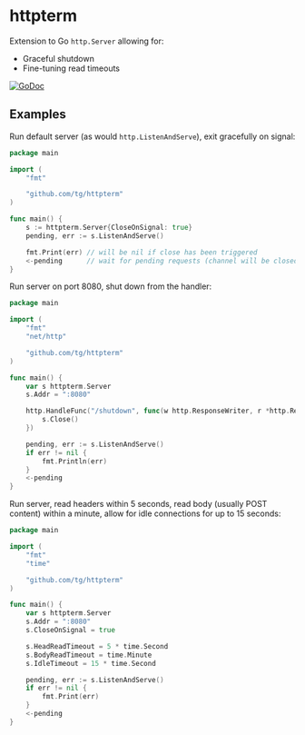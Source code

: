 # httpterm

Extension to Go `http.Server` allowing for:

- Graceful shutdown
- Fine-tuning read timeouts

[![GoDoc](https://godoc.org/github.com/tg/httpterm?status.svg)](https://godoc.org/github.com/tg/httpterm)

## Examples
Run default server (as would `http.ListenAndServe`), exit gracefully on signal:

```go
package main

import (
    "fmt"

    "github.com/tg/httpterm"
)

func main() {
    s := httpterm.Server{CloseOnSignal: true}
    pending, err := s.ListenAndServe()

    fmt.Print(err) // will be nil if close has been triggered
    <-pending      // wait for pending requests (channel will be closed)
}
```

Run server on port 8080, shut down from the handler:

```go
package main

import (
    "fmt"
    "net/http"

    "github.com/tg/httpterm"
)

func main() {
    var s httpterm.Server
    s.Addr = ":8080"

    http.HandleFunc("/shutdown", func(w http.ResponseWriter, r *http.Request) {
        s.Close()
    })

    pending, err := s.ListenAndServe()
    if err != nil {
        fmt.Println(err)
    }
    <-pending
}
```

Run server, read headers within 5 seconds, read body (usually POST content) within a minute, allow for idle connections for up to 15 seconds:
```go
package main

import (
    "fmt"
    "time"

    "github.com/tg/httpterm"
)

func main() {
    var s httpterm.Server
    s.Addr = ":8080"
    s.CloseOnSignal = true

    s.HeadReadTimeout = 5 * time.Second
    s.BodyReadTimeout = time.Minute
    s.IdleTimeout = 15 * time.Second

    pending, err := s.ListenAndServe()
    if err != nil {
        fmt.Print(err)
    }
    <-pending
}

```
